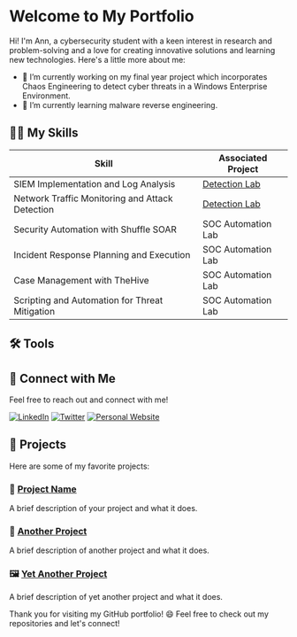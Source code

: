 # Welcome to My Portfolio
Hi! I'm Ann, a cybersecurity student with a keen interest in research and problem-solving and a love for creating innovative solutions and learning new technologies. Here's a little more about me:

- 🔭 I’m currently working on my final year project which incorporates Chaos Engineering to detect cyber threats in a Windows Enterprise Environment. 
- 🌱 I’m currently learning malware reverse engineering.
<!-- - 👯 I’m looking to collaborate on: [Type of Projects] -->
<!-- - 🤔 I’m looking for help with: [Something You Need Help With]-->
<!-- - 💬 Ask me about: [Topics You Are Familiar With] -->
<!-- - 📫 How to reach me: annmj2208@gmail.com -->
<!-- - ⚡ Fun fact: [Interesting Fact About You] -->

## 👩‍💻 My Skills

| Skill                                         | Associated Project         |
|-----------------------------------------------|----------------------------|
| SIEM Implementation and Log Analysis          | <a href="https://google.com">Detection Lab</a>|
| Network Traffic Monitoring and Attack Detection | <a href="https://google.com">Detection Lab</a>|
| Security Automation with Shuffle SOAR         | SOC Automation Lab|
| Incident Response Planning and Execution      | SOC Automation Lab|
| Case Management with TheHive                  | SOC Automation Lab|
| Scripting and Automation for Threat Mitigation | SOC Automation Lab|

## 🛠️ Tools


## 🔗 Connect with Me
Feel free to reach out and connect with me!

[![LinkedIn](https://img.shields.io/badge/LinkedIn-0A66C2?style=for-the-badge&logo=linkedin&logoColor=white)](https://www.linkedin.com/in/yourprofile)
[![Twitter](https://img.shields.io/badge/Twitter-1DA1F2?style=for-the-badge&logo=twitter&logoColor=white)](https://twitter.com/yourprofile)
[![Personal Website](https://img.shields.io/badge/Website-000000?style=for-the-badge&logo=About.me&logoColor=white)](https://yourwebsite.com)


## 📂 Projects
Here are some of my favorite projects:

### 🚀 [Project Name](https://github.com/yourusername/projectname)
A brief description of your project and what it does.

### 🧩 [Another Project](https://github.com/yourusername/anotherproject)
A brief description of another project and what it does.

### 🖼️ [Yet Another Project](https://github.com/yourusername/yetanotherproject)
A brief description of yet another project and what it does.


Thank you for visiting my GitHub portfolio! 😄 Feel free to check out my repositories and let's connect!




